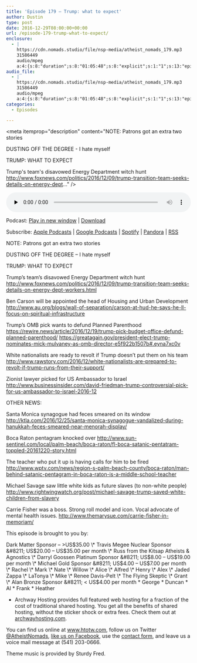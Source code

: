 ```yaml
---
title: '﻿Episode 179 – Trump: what to expect'
author: Dustin
type: post
date: 2016-12-29T08:00:00+00:00
url: /﻿episode-179-trump-what-to-expect/
enclosure:
  - |
    https://cdn.nomads.studio/file/nsp-media/atheist_nomads_179.mp3
    31586449
    audio/mpeg
    a:4:{s:8:"duration";s:8:"01:05:48";s:8:"explicit";s:1:"1";s:13:"episode_title";s:21:"Trump: what to expect";s:10:"episode_no";s:3:"179";}
audio_file:
  - |
    https://cdn.nomads.studio/file/nsp-media/atheist_nomads_179.mp3
    31586449
    audio/mpeg
    a:4:{s:8:"duration";s:8:"01:05:48";s:8:"explicit";s:1:"1";s:13:"episode_title";s:21:"Trump: what to expect";s:10:"episode_no";s:3:"179";}
categories:
  - Episodes

---
```

<div itemscope itemtype="http://schema.org/AudioObject">
  <meta itemprop="name" content="﻿Episode 179 &#8211; Trump: what to expect" />
  
  <meta itemprop="uploadDate" content="2016-12-29T01:00:00-07:00" />
  
  <meta itemprop="encodingFormat" content="audio/mpeg" />
  
  <meta itemprop="duration" content="PT1H05M48S" />
  
  <meta itemprop="description" content="NOTE: Patrons got an extra two stories

DUSTING OFF THE DEGREE - I hate myself

TRUMP: WHAT TO EXPECT

Trump's team's disavowed Energy Department witch hunt http://www.foxnews.com/politics/2016/12/09/trump-transition-team-seeks-details-on-energy-dept..." />
  
  <meta itemprop="contentUrl" content="https://dts.podtrac.com/redirect.mp3/cdn.nomads.studio/file/nsp-media/atheist_nomads_179.mp3" />
  
  <meta itemprop="contentSize" content="30.1" />
  </p> 
  
  <div class="powerpress_player" id="powerpress_player_8441">
    <audio class="wp-audio-shortcode" id="audio-5049-185" preload="none" style="width: 100%;" controls="controls"><source type="audio/mpeg" src="https://dts.podtrac.com/redirect.mp3/cdn.nomads.studio/file/nsp-media/atheist_nomads_179.mp3?_=185" /><a href="https://dts.podtrac.com/redirect.mp3/cdn.nomads.studio/file/nsp-media/atheist_nomads_179.mp3">https://dts.podtrac.com/redirect.mp3/cdn.nomads.studio/file/nsp-media/atheist_nomads_179.mp3</a></audio>
  </div>
</div>

<p class="powerpress_links powerpress_links_mp3">
  Podcast: <a href="https://dts.podtrac.com/redirect.mp3/cdn.nomads.studio/file/nsp-media/atheist_nomads_179.mp3" class="powerpress_link_pinw" target="_blank" title="Play in new window" onclick="return powerpress_pinw('https://htotw.com/?powerpress_pinw=5049-podcast');" rel="nofollow">Play in new window</a> | <a href="https://dts.podtrac.com/redirect.mp3/cdn.nomads.studio/file/nsp-media/atheist_nomads_179.mp3" class="powerpress_link_d" title="Download" rel="nofollow" download="atheist_nomads_179.mp3">Download</a>
</p>

<p class="powerpress_links powerpress_subscribe_links">
  Subscribe: <a href="https://podcasts.apple.com/us/podcast/humanists-take-on-the-world/id530050098?mt=2&ls=1" class="powerpress_link_subscribe powerpress_link_subscribe_itunes" target="_blank" title="Subscribe on Apple Podcasts" rel="nofollow">Apple Podcasts</a> | <a href="https://www.google.com/podcasts?feed=aHR0cDovL2F0aGVpc3Rub21hZHMubGlic3luLmNvbS9yc3M%3D" class="powerpress_link_subscribe powerpress_link_subscribe_googleplay" target="_blank" title="Subscribe on Google Podcasts" rel="nofollow">Google Podcasts</a> | <a href="https://open.spotify.com/show/3LzK2xZGike6Tc1GEMtMbr?si=LieN9SNuTpq96smuaUsH8A" class="powerpress_link_subscribe powerpress_link_subscribe_spotify" target="_blank" title="Subscribe on Spotify" rel="nofollow">Spotify</a> | <a href="https://www.pandora.com/podcast/atheist-nomads/PC:10122?corr=62071012&part=ug" class="powerpress_link_subscribe powerpress_link_subscribe_pandora" target="_blank" title="Subscribe on Pandora" rel="nofollow">Pandora</a> | <a href="https://htotw.com/feed/podcast/" class="powerpress_link_subscribe powerpress_link_subscribe_rss" target="_blank" title="Subscribe via RSS" rel="nofollow">RSS</a>
</p>

NOTE: Patrons got an extra two stories

DUSTING OFF THE DEGREE &#8211; I hate myself

TRUMP: WHAT TO EXPECT

Trump&#8217;s team&#8217;s disavowed Energy Department witch hunt <a href="http://www.foxnews.com/politics/2016/12/09/trump-transition-team-seeks-details-on-energy-dept-workers.html" target="_blank" rel="noopener">http://www.foxnews.com/politics/2016/12/09/trump-transition-team-seeks-details-on-energy-dept-workers.html</a>

Ben Carson will be appointed the head of Housing and Urban Development <a href="http://www.au.org/blogs/wall-of-separation/carson-at-hud-he-says-he-ll-focus-on-spiritual-infrastructure" target="_blank" rel="noopener">http://www.au.org/blogs/wall-of-separation/carson-at-hud-he-says-he-ll-focus-on-spiritual-infrastructure</a>

Trump&#8217;s OMB pick wants to defund Planned Parenthood <a href="https://rewire.news/article/2016/12/19/trump-pick-budget-office-defund-planned-parenthood/" target="_blank" rel="noopener">https://rewire.news/article/2016/12/19/trump-pick-budget-office-defund-planned-parenthood/</a> <a href="https://greatagain.gov/president-elect-trump-nominates-mick-mulvaney-as-omb-director-e5f922b1507b#.eyna7xc0v" target="_blank" rel="noopener">https://greatagain.gov/president-elect-trump-nominates-mick-mulvaney-as-omb-director-e5f922b1507b#.eyna7xc0v</a>

White nationalists are ready to revolt if Trump doesn&#8217;t put them on his team <a href="http://www.rawstory.com/2016/12/white-nationalists-are-prepared-to-revolt-if-trump-runs-from-their-support/" target="_blank" rel="noopener">http://www.rawstory.com/2016/12/white-nationalists-are-prepared-to-revolt-if-trump-runs-from-their-support/</a>

Zionist lawyer picked for US Ambassador to Israel <a href="http://www.businessinsider.com/david-friedman-trump-controversial-pick-for-us-ambassador-to-israel-2016-12" target="_blank" rel="noopener">http://www.businessinsider.com/david-friedman-trump-controversial-pick-for-us-ambassador-to-israel-2016-12</a>

OTHER NEWS:

Santa Monica synagogue had feces smeared on its window <a href="http://ktla.com/2016/12/25/santa-monica-synagogue-vandalized-during-hanukkah-feces-smeared-near-menorah-display/" target="_blank" rel="noopener">http://ktla.com/2016/12/25/santa-monica-synagogue-vandalized-during-hanukkah-feces-smeared-near-menorah-display/</a>

Boca Raton pentagram knocked over <a href="http://www.sun-sentinel.com/local/palm-beach/boca-raton/fl-boca-satanic-pentatram-toppled-20161220-story.html" target="_blank" rel="noopener">http://www.sun-sentinel.com/local/palm-beach/boca-raton/fl-boca-satanic-pentatram-toppled-20161220-story.html</a>

The teacher who put it up is having calls for him to be fired <a href="http://www.wptv.com/news/region-s-palm-beach-county/boca-raton/man-behind-satanic-pentagram-in-boca-raton-is-a-middle-school-teacher" target="_blank" rel="noopener">http://www.wptv.com/news/region-s-palm-beach-county/boca-raton/man-behind-satanic-pentagram-in-boca-raton-is-a-middle-school-teacher</a>

Michael Savage saw little white kids as future slaves (to non-white people) <a href="http://www.rightwingwatch.org/post/michael-savage-trump-saved-white-children-from-slavery" target="_blank" rel="noopener">http://www.rightwingwatch.org/post/michael-savage-trump-saved-white-children-from-slavery</a>

Carrie Fisher was a boss. Strong roll model and icon. Vocal advocate of mental health issues. <a href="http://www.themarysue.com/carrie-fisher-in-memoriam/" target="_blank" rel="noopener">http://www.themarysue.com/carrie-fisher-in-memoriam/</a>

This episode is brought to you by:

Dark Matter Sponsor &#8211; >US$35.00 \* Travis Megee Nuclear Sponsor &#8211; US$20.00 &#8211; US$35.00 per month \* Russ from the Kitsap Atheists & Agnostics \* Darryl Goossen Platinum Sponsor &#8211; US$8.00 &#8211; US$19.00 per month \* Michael Gold Sponsor &#8211; US$4.00 &#8211; US$7.00 per month \* Rachel \* Mark \* Nate \* Willow \* Alice \* Alfred \* Henry \* Alex \* Jaded Zappa \* LaTonya \* Mike \* Renee Davis-Pelt \* The Flying Skeptic \* Grant \* Alan Bronze Sponsor &#8211; < US$4.00 per month \* George \* Duncan \* Al \* Frank \* Heather

* Archway Hosting provides full featured web hosting for a fraction of the cost of traditional shared hosting. You get all the benefits of shared hosting, without the sticker shock or extra fees. Check them out at <a href="http://archwayhosting.com/" target="_blank" rel="noopener">archwayhosting.com</a>.

You can find us online at <a href="http://www.htotw.com/" target="_blank" rel="noopener">www.htotw.com</a>, follow us on Twitter <a href="https://twitter.com/AtheistNomads" target="_blank" rel="noopener">@AtheistNomads</a>, <a href="https://www.facebook.com/AtheistNomads" target="_blank" rel="noopener">like us on Facebook</a>, use the [contact form](https://htotw.com/contact), and leave us a voice mail message at (541) 203-0666.

Theme music is provided by Sturdy Fred.